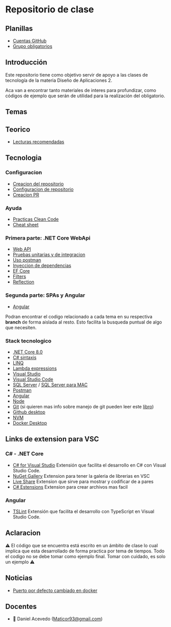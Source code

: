 # Repositorio de clase

## Planillas

- [Cuentas GitHub](https://fi365-my.sharepoint.com/:x:/g/personal/da185082_fi365_ort_edu_uy/EeK8x-73p5RAmlSL_rvYRwIBJwVE9gECldhuJvqX8nSGKw?e=8q1Rct)
- [Grupo obligatorios](https://fi365-my.sharepoint.com/:x:/g/personal/da185082_fi365_ort_edu_uy/ERVYsgSzrElNvxnwj0L3ZbkBnKiIcVKgD-VTEBUVJ_pZVw?e=O0ItFW)

## Introducción

Este repositorio tiene como objetivo servir de apoyo a las clases de tecnología de la materia Diseño de Aplicaciones 2.

Aca van a encontrar tanto materiales de interes para profundizar, como códigos de ejemplo que serán de utilidad para la realización del obligatorio.

## Temas
## Teorico
- [Lecturas recomendadas](https://fi365-my.sharepoint.com/:w:/g/personal/da185082_fi365_ort_edu_uy/EWbXua0c5yNAiVPDFNML0rIBlhlyEwbTdsCpyoMJ5ywONQ?e=oSyA92)
  
## Tecnologia
### Configuracion

- [Creacion del repositorio](https://github.com/Maticor93/DA2-Tecnologia/tree/repo-creation)
- [Configuracion de repositorio](https://github.com/Maticor93/DA2-Tecnologia/tree/repo-configuration)
- [Creacion PR](https://github.com/Maticor93/DA2-Tecnologia/tree/pr-creation)

### Ayuda

- [Practicas Clean Code](https://github.com/Maticor93/DA2-Tecnologia/blob/main/clean-code.md)
- [Cheat sheet](https://github.com/Maticor93/DA2-Tecnologia/blob/main/cheat-sheet.md)

### Primera parte: .NET Core WebApi

- [Web API](https://github.com/Maticor93/DA2-Tecnologia/tree/web-api)
- [Pruebas unitarias y de integracion](https://github.com/Maticor93/DA2-Tecnologia/tree/unit-testing)
- [Uso postman](https://github.com/Maticor93/DA2-Tecnologia/tree/postman)
- [Inyeccion de dependencias](https://github.com/Maticor93/DA2-Tecnologia/tree/dependency-injection)
- [EF Core](https://github.com/Maticor93/DA2-Tecnologia/tree/ef-core)
- [Filters](https://github.com/Maticor93/DA2-Tecnologia/tree/filters)
- [Reflection](https://github.com/Maticor93/DA2-Tecnologia/tree/reflection)

### Segunda parte: SPAs y Angular

- [Angular](https://github.com/Maticor93/DA2-Tecnologia/tree/angular)

Podran encontrar el codigo relacionado a cada tema en su respectiva **branch** de forma aislada al resto. Esto facilita la busqueda puntual de algo que necesiten.

### Stack tecnologico

- [.NET Core 8.0](https://dotnet.microsoft.com/download)
- [C# sintaxis](https://www.tutorialspoint.com/csharp/index.htm)
- [LINQ](https://learn.microsoft.com/en-us/dotnet/csharp/linq/)
- [Lambda expressions](https://learn.microsoft.com/en-us/dotnet/csharp/language-reference/operators/lambda-expressions)
- [Visual Studio](https://visualstudio.microsoft.com/es/vs/)
- [Visual Studio Code](https://code.visualstudio.com/)
- [SQL Server](https://www.microsoft.com/es-es/sql-server/sql-server-downloads) / [SQL Server para MAC](https://docs.microsoft.com/en-us/sql/linux/quickstart-install-connect-docker?view=sql-server-ver15&pivots=cs1-bash)
- [Postman](https://www.postman.com/)
- [Angular](https://angular.io/)
- [Node](https://nodejs.org/es/)
- [Git](https://git-scm.com/) (si quieren mas info sobre manejo de git pueden leer este [libro](https://sisbibliotecas.ort.edu.uy/cgi-bin/koha/opac-detail.pl?biblionumber=80216))
- [Github desktop](https://desktop.github.com/)
- [NVM](https://4geeks.com/how-to/nvm-install-windows)
- [Docker Desktop](https://www.docker.com/products/docker-desktop)

## Links de extension para VSC

### C# - .NET Core

- [C# for Visual Studio](https://marketplace.visualstudio.com/items?itemName=ms-dotnettools.csharp) Extensión que facilita el desarrollo en C# con Visual Studio Code.
- [NuGet Gallery](https://marketplace.visualstudio.com/items?itemName=patcx.vscode-nuget-gallery) Extension para tener la galeria de librerias en VSC
- [Live Share](https://marketplace.visualstudio.com/items?itemName=MS-vsliveshare.vsliveshare) Extension que sirve para mostrar y codificar de a pares
- [C# Estensions](https://marketplace.visualstudio.com/items?itemName=jchannon.csharpextensions) Extension para crear archivos mas facil

### Angular

- [TSLint](https://marketplace.visualstudio.com/items?itemName=ms-vscode.vscode-typescript-tslint-plugin) Extensión que facilita el desarrollo con TypeScript en Visual Studio Code.

## Aclaracion

⚠️ El código que se encuentra está escrito en un ámbito de clase lo cual implica que esta desarrollado de forma practica por tema de tiempos. Todo el codigo no se debe tomar como ejemplo final. Tomar con cuidado, es solo un ejemplo ⚠️

## Noticias

- [Puerto por defecto cambiado en docker](https://learn.microsoft.com/en-us/dotnet/core/compatibility/containers/8.0/aspnet-port)

## Docentes

- :space_invader: Daniel Acevedo (Maticor93@gmail.com)

